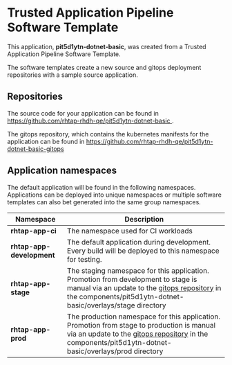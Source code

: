 # Trusted Application Pipeline Software Template

This application, **pit5d1ytn-dotnet-basic**, was created from a Trusted Application Pipeline Software Template.

The software templates create a new source and gitops deployment repositories with a sample source application. 

## Repositories

The source code for your application can be found in [https://github.com/rhtap-rhdh-qe/pit5d1ytn-dotnet-basic ](https://github.com/rhtap-rhdh-qe/pit5d1ytn-dotnet-basic ).
 
The gitops repository, which contains the kubernetes manifests for the application can be found in 
[https://github.com/rhtap-rhdh-qe/pit5d1ytn-dotnet-basic-gitops ](https://github.com/rhtap-rhdh-qe/pit5d1ytn-dotnet-basic-gitops ) 

## Application namespaces 

The default application will be found in the following namespaces. Applications can be deployed into unique namespaces or multiple software templates can also bet generated into the same group namespaces.  

|  Namespace   |  Description   |  
| -------- | -------- |
| **rhtap-app-ci** | The namespace used for CI workloads |
| **rhtap-app-development** | The default application during development. Every build will be deployed to this namespace for testing. |
| **rhtap-app-stage** | The staging namespace for this application. Promotion from development to stage is manual via an update to the [gitops repository](https://github.com/rhtap-rhdh-qe/pit5d1ytn-dotnet-basic-gitops ) in the components/pit5d1ytn-dotnet-basic/overlays/stage directory |
| **rhtap-app-prod** | The production namespace for this application. Promotion from stage to production is manual via an update to the [gitops repository](https://github.com/rhtap-rhdh-qe/pit5d1ytn-dotnet-basic-gitops ) in the components/pit5d1ytn-dotnet-basic/overlays/prod directory |